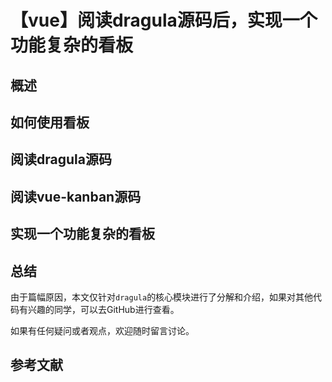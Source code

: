 # 【vue】阅读dragula源码后，实现一个功能复杂的看板

## 概述

## 如何使用看板

## 阅读dragula源码

## 阅读vue-kanban源码

## 实现一个功能复杂的看板

## 总结
由于篇幅原因，本文仅针对`dragula`的核心模块进行了分解和介绍，如果对其他代码有兴趣的同学，可以去GitHub进行查看。

如果有任何疑问或者观点，欢迎随时留言讨论。
## 参考文献